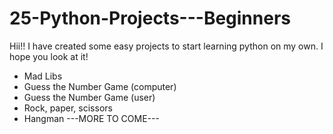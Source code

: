 # 25-Python-Projects---Beginners

Hii!! 
I have created some easy projects to start learning python on my own. I hope you look at it!
- Mad Libs
- Guess the Number Game (computer)
- Guess the Number Game (user)
- Rock, paper, scissors
- Hangman
---MORE TO COME--- 
